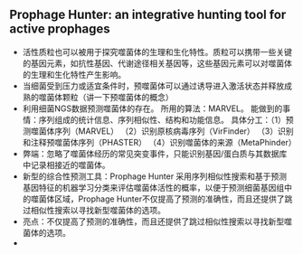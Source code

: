 ## Prophage Hunter: an integrative hunting tool for active prophages
+  活性质粒也可以被用于探究噬菌体的生理和生化特性。质粒可以携带一些关键的基因元素，如抗性基因、代谢途径相关基因等，这些基因元素可以对噬菌体的生理和生化特性产生影响。
+  当细菌受到压力或适宜条件时，预噬菌体可以通过诱导进入激活状态并释放成熟的噬菌体颗粒（讲一下预噬菌体的概念）
+  利用细菌NGS数据预测噬菌体的存在。  所用的算法：MARVEL。   能做到的事情：序列组成的统计信息、序列相似性、结构和功能信息。    具体分工：（1）预测噬菌体序列（MARVEL） （2）识别原核病毒序列（VirFinder） （3）识别和注释预噬菌体序列（PHASTER）  （4）识别噬菌体的来源（MetaPhinder）
+  弊端：忽略了噬菌体经历的常见突变事件，只能识别基因/蛋白质与其数据库中记录相接近的噬菌体。
+  新型的综合性预测工具：Prophage Hunter    采用序列相似性搜索和基于预测基因特征的机器学习分类来评估噬菌体活性的概率，以便于预测细菌基因组中的噬菌体区域，Prophage Hunter不仅提高了预测的准确性，而且还提供了跳过相似性搜索以寻找新型噬菌体的选项。
+  亮点：不仅提高了预测的准确性，而且还提供了跳过相似性搜索以寻找新型噬菌体的选项。
+  




























